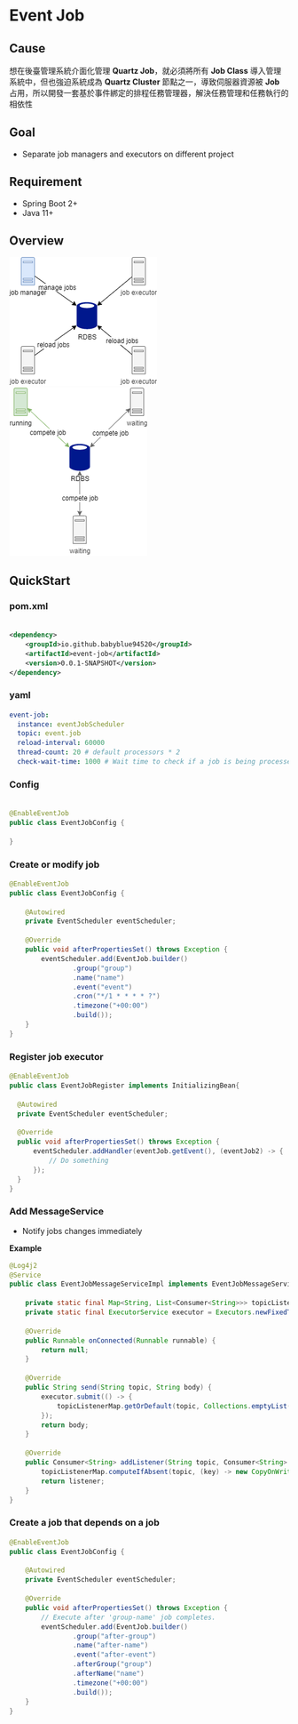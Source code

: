 # Event Job

## Cause

想在後臺管理系統介面化管理 **Quartz Job**，就必須將所有 **Job Class** 導入管理系統中，但也強迫系統成為 **Quartz Cluster** 節點之一，導致伺服器資源被 **Job**
占用，所以開發一套基於事件綁定的排程任務管理器，解決任務管理和任務執行的相依性

## Goal

* Separate job managers and executors on different project

## Requirement

* Spring Boot 2+
* Java 11+

## Overview

![](./images/event_job.png)
![](./images/job_running.png)

## QuickStart

### pom.xml

```xml

<dependency>
    <groupId>io.github.babyblue94520</groupId>
    <artifactId>event-job</artifactId>
    <version>0.0.1-SNAPSHOT</version>
</dependency>
```

### yaml

```yaml
event-job:
  instance: eventJobScheduler
  topic: event.job
  reload-interval: 60000
  thread-count: 20 # default processors * 2
  check-wait-time: 1000 # Wait time to check if a job is being processed
```

### Config

```java

@EnableEventJob
public class EventJobConfig {

}
```

### Create or modify job

```java
@EnableEventJob
public class EventJobConfig {

    @Autowired
    private EventScheduler eventScheduler;

    @Override
    public void afterPropertiesSet() throws Exception {
        eventScheduler.add(EventJob.builder()
                .group("group")
                .name("name")
                .event("event")
                .cron("*/1 * * * * ?")
                .timezone("+00:00")
                .build());
    }
}
```

### Register job executor

```java
@EnableEventJob
public class EventJobRegister implements InitializingBean{

  @Autowired
  private EventScheduler eventScheduler;
  
  @Override
  public void afterPropertiesSet() throws Exception {
      eventScheduler.addHandler(eventJob.getEvent(), (eventJob2) -> {
          // Do something
      });
  }
}
```

### Add MessageService

* Notify jobs changes immediately

**Example**

```java
@Log4j2
@Service
public class EventJobMessageServiceImpl implements EventJobMessageService {

    private static final Map<String, List<Consumer<String>>> topicListenerMap = new ConcurrentHashMap<>();
    private static final ExecutorService executor = Executors.newFixedThreadPool(1);

    @Override
    public Runnable onConnected(Runnable runnable) {
        return null;
    }

    @Override
    public String send(String topic, String body) {
        executor.submit(() -> {
            topicListenerMap.getOrDefault(topic, Collections.emptyList()).forEach(consumer -> consumer.accept(body));
        });
        return body;
    }

    @Override
    public Consumer<String> addListener(String topic, Consumer<String> listener) {
        topicListenerMap.computeIfAbsent(topic, (key) -> new CopyOnWriteArrayList<>()).add(listener);
        return listener;
    }
}
```

### Create a job that depends on a job

```java
@EnableEventJob
public class EventJobConfig {

    @Autowired
    private EventScheduler eventScheduler;

    @Override
    public void afterPropertiesSet() throws Exception {
        // Execute after 'group-name' job completes.
        eventScheduler.add(EventJob.builder()
                .group("after-group")
                .name("after-name")
                .event("after-event")
                .afterGroup("group")
                .afterName("name")
                .timezone("+00:00")
                .build());
    }
}
```
